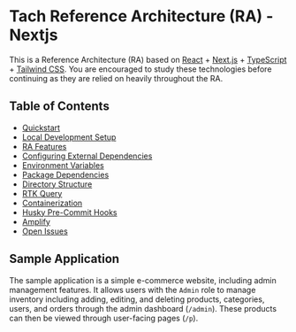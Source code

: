 # Tach Reference Architecture (RA) - Nextjs

This is a Reference Architecture (RA) based on [React](https://reactjs.org/) + [Next.js](https://nextjs.org/) + [TypeScript](https://www.typescriptlang.org/) + [Tailwind CSS](https://tailwindcss.com/). You are encouraged to study these technologies before continuing as they are relied on heavily throughout the RA.

## Table of Contents

- [Quickstart](/docs/quickstart.md)
- [Local Development Setup](/docs/local_development_setup.md)
- [RA Features](/docs/ra_features.md)
- [Configuring External Dependencies](/docs/configuring_external_dependencies.md)
- [Environment Variables](/docs/environment_variables.md)
- [Package Dependencies](/docs/package_dependencies.md)
- [Directory Structure](/docs/directory_structure.md)
- [RTK Query](/docs/rtk_query.md)
- [Containerization](/docs/containerized.md)
- [Husky Pre-Commit Hooks](/docs/husky_precommit_hooks.md)
- [Amplify](/docs/amplify.md)
- [Open Issues](/docs/open_issues.md)

## Sample Application

The sample application is a simple e-commerce website, including admin management features. It allows users with the `Admin` role to manage inventory including adding, editing, and deleting products, categories, users, and orders through the admin dashboard (`/admin`). These products can then be viewed through user-facing pages (`/p`).
